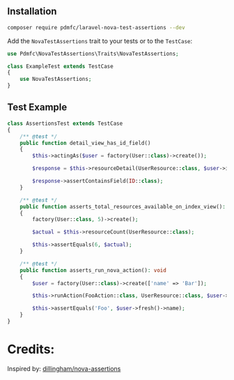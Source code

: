 ## Installation

```bash
composer require pdmfc/laravel-nova-test-assertions --dev
```

Add the `NovaTestAssertions` trait to your tests or to the `TestCase`:

```php
use Pdmfc\NovaTestAssertions\Traits\NovaTestAssertions;

class ExampleTest extends TestCase
{
    use NovaTestAssertions;
}
```

## Test Example

```php
class AssertionsTest extends TestCase
{
    /** @test */
    public function detail_view_has_id_field()
    {
        $this->actingAs($user = factory(User::class)->create());

        $response = $this->resourceDetail(UserResource::class, $user->id);

        $response->assertContainsField(ID::class);
    }

    /** @test */
    public function asserts_total_resources_available_on_index_view(): void
    {
        factory(User::class, 5)->create();

        $actual = $this->resourceCount(UserResource::class);

        $this->assertEquals(6, $actual);
    }

    /** @test */
    public function asserts_run_nova_action(): void
    {
        $user = factory(User::class)->create(['name' => 'Bar']);

        $this->runAction(FooAction::class, UserResource::class, $user->id);

        $this->assertEquals('Foo', $user->fresh()->name);
    }
}
```

# Credits:


Inspired by: [dillingham/nova-assertions](https://github.com/dillingham/nova-assertions)
